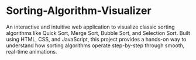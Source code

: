 # Sorting-Algorithm-Visualizer
An interactive and intuitive web application to visualize classic sorting algorithms like Quick Sort, Merge Sort, Bubble Sort, and Selection Sort. Built using HTML, CSS, and JavaScript, this project provides a hands-on way to understand how sorting algorithms operate step-by-step through smooth, real-time animations.
